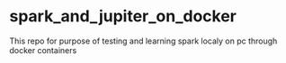 # spark_and_jupiter_on_docker
This repo for purpose of testing and learning spark localy on pc through docker containers
